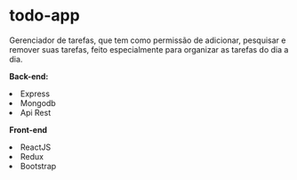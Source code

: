 # todo-app
Gerenciador de tarefas, que tem como permissão de adicionar, pesquisar e remover suas tarefas, feito especialmente para organizar as tarefas do dia a dia.

<strong>Back-end:</strong>
<li>Express
<li>Mongodb
<li>Api Rest

<strong>Front-end</strong>
<li>ReactJS
<li>Redux
<li>Bootstrap


